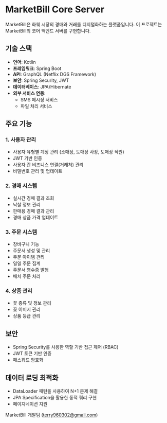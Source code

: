 # MarketBill Core Server

MarketBill은 화훼 시장의 경매와 거래를 디지털화하는 플랫폼입니다. 이 프로젝트는 MarketBill의 코어 백엔드 서버를 구현합니다.

## 기술 스택

- **언어**: Kotlin
- **프레임워크**: Spring Boot
- **API**: GraphQL (Netflix DGS Framework)
- **보안**: Spring Security, JWT
- **데이터베이스**: JPA/Hibernate
- **외부 서비스 연동**: 
  - SMS 메시징 서비스
  - 파일 처리 서비스

## 주요 기능

### 1. 사용자 관리
- 사용자 유형별 계정 관리 (소매상, 도매상 사장, 도매상 직원)
- JWT 기반 인증
- 사용자 간 비즈니스 연결(거래처) 관리
- 비밀번호 관리 및 업데이트

### 2. 경매 시스템
- 실시간 경매 결과 조회
- 낙찰 정보 관리
- 판매용 경매 결과 관리
- 경매 상품 가격 업데이트

### 3. 주문 시스템
- 장바구니 기능
- 주문서 생성 및 관리
- 주문 아이템 관리
- 일일 주문 집계
- 주문서 영수증 발행
- 배치 주문 처리

### 4. 상품 관리
- 꽃 종류 및 정보 관리
- 꽃 이미지 관리
- 상품 등급 관리

## 보안

- Spring Security를 사용한 역할 기반 접근 제어 (RBAC)
- JWT 토큰 기반 인증
- 패스워드 암호화

## 데이터 로딩 최적화

- DataLoader 패턴을 사용하여 N+1 문제 해결
- JPA Specification을 활용한 동적 쿼리 구현
- 페이지네이션 지원

MarketBill 개발팀 (terry960302@gmail.com)
